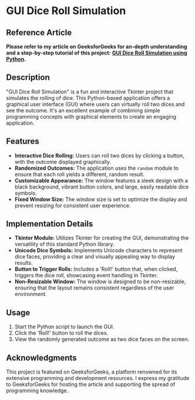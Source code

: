 # GUI Dice Roll Simulation

## Reference Article

**Please refer to my article on GeeksforGeeks for an-depth understanding and a step-by-step tutorial of this project:** **[GUI Dice Roll Simulation using Python](https://www.geeksforgeeks.org/gui-dice-roll-simulation-using-python/).** 

## Description

"GUI Dice Roll Simulation" is a fun and interactive Tkinter project that simulates the rolling of dice. This Python-based application offers a graphical user interface (GUI) where users can virtually roll two dices and see the outcome. It's an excellent example of combining simple programming concepts with graphical elements to create an engaging application.

## Features

- **Interactive Dice Rolling:** Users can roll two dices by clicking a button, with the outcome displayed graphically.
- **Randomized Outcomes:** The application uses the `random` module to ensure that each roll yields a different, random result.
- **Customizable Appearance:** The window features a sleek design with a black background, vibrant button colors, and large, easily readable dice symbols.
- **Fixed Window Size:** The window size is set to optimize the display and prevent resizing for consistent user experience.

## Implementation Details

- **Tkinter Module:** Utilizes Tkinter for creating the GUI, demonstrating the versatility of this standard Python library.
- **Unicode Dice Symbols:** Implements Unicode characters to represent dice faces, providing a clear and visually appealing way to display results.
- **Button to Trigger Rolls:** Includes a 'Roll!' button that, when clicked, triggers the dice roll, showcasing event handling in Tkinter.
- **Non-Resizable Window:** The window is designed to be non-resizable, ensuring that the layout remains consistent regardless of the user environment.

## Usage

1. Start the Python script to launch the GUI.
2. Click the 'Roll!' button to roll the dices.
3. View the randomly generated outcome as two dice faces on the screen.

## Acknowledgments

This project is featured on GeeksforGeeks, a platform renowned for its extensive programming and development resources. I express my gratitude to GeeksforGeeks for hosting the article and supporting the spread of programming knowledge.

